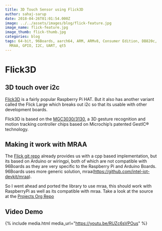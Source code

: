 ```yaml
---
title: 3D Touch Sensor using Flick3D
author: sahaj-sarup
date: 2018-04-26T01:01:54.000Z
image: ../../assets/images/blog/flick-feature.jpg
image_name: flick-feature.jpg
image_thumb: flick-thumb.jpg
categories: blog
tags: 64-bit, 96Boards, aarch64, ARM, ARMv8, Consumer Edition, DB820c, hiKey,
  MRAA, GPIO, I2C, UART, qt5
---
```


# Flick3D

## 3D touch over i2c

[Flick3D](https://uk.pi-supply.com/products/flick-large-standalone-3d-tracking-gesture-breakout) is a fairly popular Raspberry Pi HAT. But it also has another variant called the Flick Large which breaks out i2c so that its usable with other development boards.

Flick3D is based on the [MGC3030/3130](http://ww1.microchip.com/downloads/en/DeviceDoc/40001667E.pdf), a 3D gesture recognition and motion tracking controller chips based on Microchip’s patented GestIC® technology.

## Making it work with MRAA

The [Flick git repo](https://github.com/PiSupply/Flick) already provides us with a cpp based implementation, but its based on Arduino or wiringpi, both of which are not compatible with 96Boards as they are very specific to the Raspberry Pi and Arduino Boards. 96Boards uses more generic solution, mraa(https://github.com/intel-iot-devkit/mraa).

So I went ahead and ported the library to use mraa, this should work with RaspberryPi as well as its compatible with mraa. Take a look at the source at the [Projects Org Repo](https://github.com/96boards-projects/flick3d)

## Video Demo

{% include media.html media_url="https://youtu.be/RUZc6sVPOus" %}

